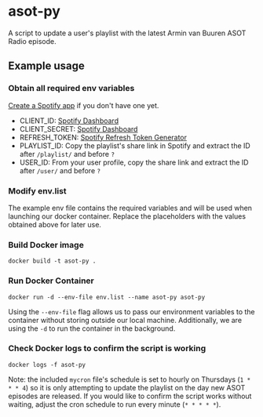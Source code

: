 # asot-py
A script to update a user's playlist with the latest Armin van Buuren ASOT Radio episode.
## Example usage
### Obtain all required env variables
[Create a Spotify app](https://developer.spotify.com/dashboard/applications) if you don't have one yet.
- CLIENT_ID: [Spotify Dashboard](https://developer.spotify.com/dashboard/)
- CLIENT_SECRET: [Spotify Dashboard](https://developer.spotify.com/dashboard/)
- REFRESH_TOKEN: [Spotify Refresh Token Generator](https://spotify-refresh-token-generator.netlify.app/#welcome)
- PLAYLIST_ID: Copy the playlist's share link in Spotify and extract the ID after `/playlist/` and before `?`
- USER_ID: From your user profile, copy the share link and extract the ID after `/user/` and before `?`
### Modify env.list
The example env file contains the required variables and will be used when launching our docker container. Replace the placeholders with the values obtained above for later use.
### Build Docker image
```
docker build -t asot-py .
```
### Run Docker Container
```
docker run -d --env-file env.list --name asot-py asot-py
```
Using the `--env-file` flag allows us to pass our environment variables to the container without storing outside our local machine. Additionally, we are using the `-d` to run the container in the background.
### Check Docker logs to confirm the script is working
```
docker logs -f asot-py
```
Note: the included `mycron` file's schedule is set to hourly on Thursdays (`1 * * * 4`) so it is only attempting to update the playlist on the day new ASOT episodes are released. If you would like to confirm the script works without waiting, adjust the cron schedule to run every minute (`* * * * *`).